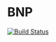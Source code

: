 # BNP

[![Build Status](https://travis-ci.org/adham/BNP.jl.svg?branch=master)](https://travis-ci.org/adham/BNP.jl)
